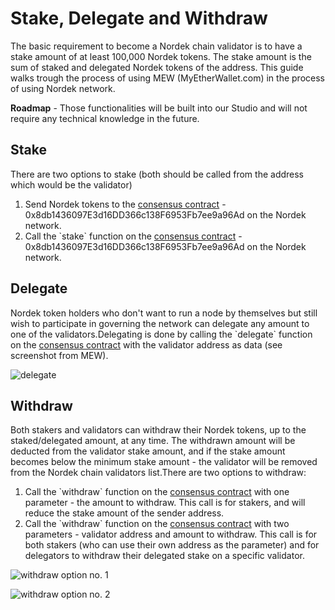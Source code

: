 # Stake, Delegate and Withdraw

The basic requirement to become a Nordek chain validator is to have a stake amount of at least 100,000 Nordek tokens. The stake amount is the sum of staked and delegated Nordek tokens of the address. This guide walks trough the process of using MEW (MyEtherWallet.com) in the process of using Nordek network.

**Roadmap** - Those functionalities will be built into our Studio and will not require any technical knowledge in the future.

## Stake <a href="#stake" id="stake"></a>

There are two options to stake (both should be called from the address which would be the validator)

1. Send Nordek tokens to the [consensus contract](https://nordekscan.com/address/0x3014ca10b91cb3d0ad85fef7a3cb95bcac9c0f79) - 0x8db1436097E3d16DD366c138F6953Fb7ee9a96Ad on the Nordek network.
2. Call the \`stake\` function on the [consensus contract](https://nordekscan.com/address/0x3014ca10b91cb3d0ad85fef7a3cb95bcac9c0f79) - 0x8db1436097E3d16DD366c138F6953Fb7ee9a96Ad on the Nordek network.

## Delegate <a href="#delegate" id="delegate"></a>

Nordek token holders who don't want to run a node by themselves but still wish to participate in governing the network can delegate any amount to one of the validators.Delegating is done by calling the \`delegate\` function on the [consensus contract](https://nordekscan.com/address/0x3014ca10b91cb3d0ad85fef7a3cb95bcac9c0f79) with the validator address as data (see screenshot from MEW).

![delegate](https://3886961007-files.gitbook.io/\~/files/v0/b/gitbook-x-prod.appspot.com/o/spaces%2F-MQROvzQPC4eD8u5AQhv%2Fuploads%2FfW2bi43f3TMgmwzi7wSZ%2Fimage.png?alt=media\&token=f30eb8a1-ff40-4f1e-9f73-89466ea2c83e)

## Withdraw <a href="#withdraw" id="withdraw"></a>

Both stakers and validators can withdraw their Nordek tokens, up to the staked/delegated amount, at any time. The withdrawn amount will be deducted from the validator stake amount, and if the stake amount becomes below the minimum stake amount - the validator will be removed from the Nordek chain validators list.There are two options to withdraw:

1. Call the \`withdraw\` function on the [consensus contract](https://nordekscan.com/address/0x3014ca10b91cb3d0ad85fef7a3cb95bcac9c0f79) with one parameter - the amount to withdraw. This call is for stakers, and will reduce the stake amount of the sender address.
2. Call the \`withdraw\` function on the [consensus contract](https://nordekscan.com/address/0x3014ca10b91cb3d0ad85fef7a3cb95bcac9c0f79) with two parameters - validator address and amount to withdraw. This call is for both stakers (who can use their own address as the parameter) and for delegators to withdraw their delegated stake on a specific validator.

![withdraw option no. 1](https://3886961007-files.gitbook.io/\~/files/v0/b/gitbook-x-prod.appspot.com/o/spaces%2F-MQROvzQPC4eD8u5AQhv%2Fuploads%2FyBpFV4W9N9vgpGyFEr76%2Fimage.png?alt=media\&token=0f715110-4b8d-4a35-81a6-93383d903f42)

![withdraw option no. 2](https://3886961007-files.gitbook.io/\~/files/v0/b/gitbook-x-prod.appspot.com/o/spaces%2F-MQROvzQPC4eD8u5AQhv%2Fuploads%2FTGmteQzEhEXuDVbibfVt%2Fimage.png?alt=media\&token=84a4f2a6-3c5e-41d7-b427-a845db9f82d2)
